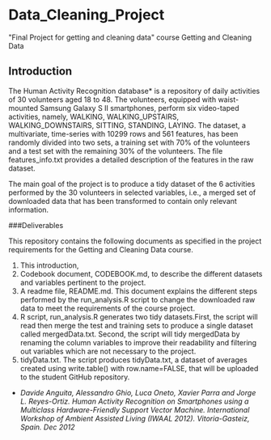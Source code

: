 Data_Cleaning_Project
=====================

"Final Project for getting and cleaning data" course
Getting and Cleaning Data 

## Introduction

The Human Activity Recognition database* is a repository of daily activities of 30 volunteers aged 18 to 48. The volunteers, equipped with waist-mounted Samsung Galaxy S II smartphones,  perform six video-taped activities, namely, WALKING, WALKING_UPSTAIRS, WALKING_DOWNSTAIRS, SITTING, STANDING, LAYING. 
The dataset, a multivariate, time-series with 10299 rows and 561 features, has been randomly divided into two sets, a training set with 70% of the volunteers and a test set with the remaining 30% of the volunteers. The file features_info.txt provides a detailed description of the features in the raw dataset.

The main goal of the project is to produce a tidy dataset of the 6 activities performed by the 30 volunteers in selected variables, i.e., a merged set of downloaded data that has been transformed to contain only relevant information.

###Deliverables

This repository contains the following documents as specified in the project requirements for the Getting and Cleaning Data course.

1. This introduction, 
2. 	Codebook document, CODEBOOK.md, to describe the different datasets and variables pertinent to the project.  
3.	A readme file, README.md. This document explains the different steps performed by the run_analysis.R script to change the downloaded raw data to meet the requirements of the course project.
4.	R script, run_analysis.R generates two tidy datasets.First, the script will read then merge the test and training sets to produce a single dataset called mergedData.txt. Second, the script will tidy mergedData  by renaming the column variables to improve their readability and filtering out variables which are not necessary to the project.
5. tidyData.txt. The script produces tidyData.txt, a dataset of averages created using write.table() with row.name=FALSE, that will be uploaded to the student GitHub repository. 
   
* *Davide Anguita, Alessandro Ghio, Luca Oneto, Xavier Parra and Jorge L. Reyes-Ortiz. Human Activity Recognition on Smartphones using a Multiclass Hardware-Friendly Support Vector Machine. International Workshop of Ambient Assisted Living (IWAAL 2012). Vitoria-Gasteiz, Spain. Dec 2012*
